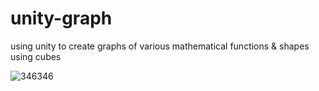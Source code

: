 # unity-graph
 using unity to create graphs of various mathematical functions & shapes using cubes
 
![346346](https://github.com/integerincrement/unity-graph/assets/87837473/7667a52e-cec3-4f95-b802-d98353b87c8d)
